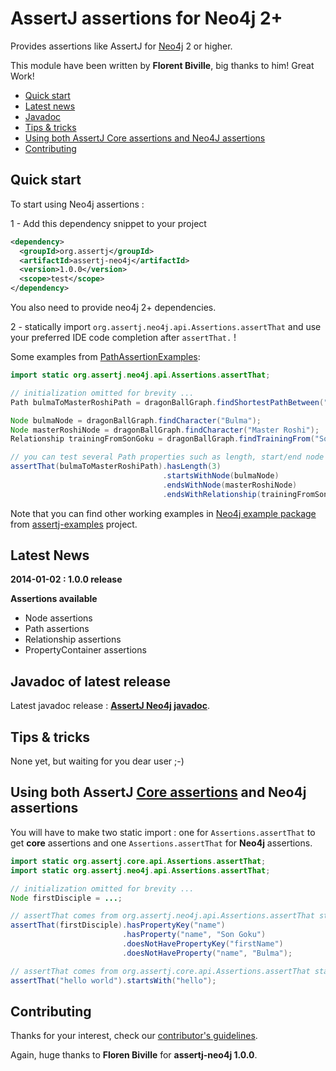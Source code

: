 AssertJ assertions for Neo4j 2+
===============================

Provides assertions like AssertJ for [Neo4j](http://www.neo4j.org/) 2 or higher.

This module have been written by **Florent Biville**, big thanks to him! Great Work!

* [Quick start](#quickstart)
* [Latest news](#news)
* [Javadoc](#javadoc)
* [Tips & tricks](#tip)
* [Using both AssertJ Core assertions and Neo4J assertions](#core-and-neo4j-assertions)
* [Contributing](#contributing)

## <a name="quickstart"/>Quick start

To start using Neo4j assertions :

1 - Add this dependency snippet to your project

```xml
<dependency>
  <groupId>org.assertj</groupId>
  <artifactId>assertj-neo4j</artifactId>
  <version>1.0.0</version>
  <scope>test</scope>
</dependency>
```

You also need to provide neo4j 2+ dependencies.

2 - statically import `org.assertj.neo4j.api.Assertions.assertThat` and use your preferred IDE code completion after `assertThat.` !

Some examples from [PathAssertionExamples](https://github.com/joel-costigliola/assertj-examples/blob/master/src/test/java/org/assertj/examples/neo4j/PathAssertionExamples.java):

```java
import static org.assertj.neo4j.api.Assertions.assertThat;

// initialization omitted for brevity ...
Path bulmaToMasterRoshiPath = dragonBallGraph.findShortestPathBetween("Bulma", "Master Roshi");

Node bulmaNode = dragonBallGraph.findCharacter("Bulma");
Node masterRoshiNode = dragonBallGraph.findCharacter("Master Roshi");
Relationship trainingFromSonGoku = dragonBallGraph.findTrainingFrom("Son Goku");

// you can test several Path properties such as length, start/end node and last relationship
assertThat(bulmaToMasterRoshiPath).hasLength(3)
                                  .startsWithNode(bulmaNode)
                                  .endsWithNode(masterRoshiNode)
                                  .endsWithRelationship(trainingFromSonGoku);
```

Note that you can find other working examples in [Neo4j example package](https://github.com/joel-costigliola/assertj-examples/tree/master/src/test/java/org/assertj/examples/neo4j) from [assertj-examples](https://github.com/joel-costigliola/assertj-examples/) project.

## <a name="news"/>Latest News

**2014-01-02 : 1.0.0 release**

**Assertions available**
* Node assertions
* Path assertions
* Relationship assertions
* PropertyContainer assertions

## <a name="javadoc"/>Javadoc of latest release

Latest javadoc release : [**AssertJ Neo4j javadoc**](http://joel-costigliola.github.io/assertj/neo4j/api/index.html).

## <a name="tip"/>Tips & tricks

None yet, but waiting for you dear user ;-)

## <a name="core-and-neo4j-assertions"/>Using both AssertJ [Core assertions](https://github.com/joel-costigliola/assertj-core) and Neo4j assertions

You will have to make two static import : one for `Assertions.assertThat` to get **core** assertions and one `Assertions.assertThat` for **Neo4j** assertions.

```java
import static org.assertj.core.api.Assertions.assertThat;
import static org.assertj.neo4j.api.Assertions.assertThat;

// initialization omitted for brevity ...
Node firstDisciple = ...;

// assertThat comes from org.assertj.neo4j.api.Assertions.assertThat static import
assertThat(firstDisciple).hasPropertyKey("name")
                         .hasProperty("name", "Son Goku")
                         .doesNotHavePropertyKey("firstName")
                         .doesNotHaveProperty("name", "Bulma");

// assertThat comes from org.assertj.core.api.Assertions.assertThat static import
assertThat("hello world").startsWith("hello");
```

## <a name="contributing"/>Contributing

Thanks for your interest, check our [contributor's guidelines](CONTRIBUTING.md).

Again, huge thanks to **Floren Biville** for **assertj-neo4j 1.0.0**.


